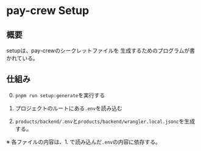 # pay-crew Setup

## 概要

setupは、pay-crewのシークレットファイルを
生成するためのプログラムが書かれている。

## 仕組み

0. `pnpm run setup:generate`を実行する

1. プロジェクトのルートにある`.env`を読み込む

2. `products/backend/.env`と`products/backend/wrangler.local.jsonc`を生成する。

※ 各ファイルの内容は、1. で読み込んだ`.env`の内容に依存する。
